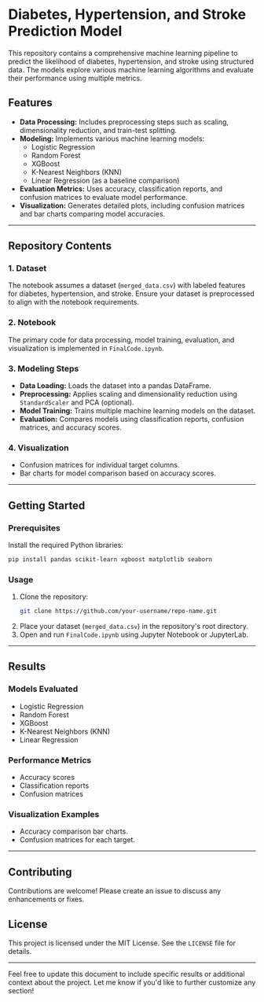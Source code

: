 # Diabetes, Hypertension, and Stroke Prediction Model

This repository contains a comprehensive machine learning pipeline to predict the likelihood of diabetes, hypertension, and stroke using structured data. The models explore various machine learning algorithms and evaluate their performance using multiple metrics.

## Features
- **Data Processing:** Includes preprocessing steps such as scaling, dimensionality reduction, and train-test splitting.
- **Modeling:** Implements various machine learning models:
  - Logistic Regression
  - Random Forest
  - XGBoost
  - K-Nearest Neighbors (KNN)
  - Linear Regression (as a baseline comparison)
- **Evaluation Metrics:** Uses accuracy, classification reports, and confusion matrices to evaluate model performance.
- **Visualization:** Generates detailed plots, including confusion matrices and bar charts comparing model accuracies.

---

## Repository Contents

### 1. **Dataset**
The notebook assumes a dataset (`merged_data.csv`) with labeled features for diabetes, hypertension, and stroke. Ensure your dataset is preprocessed to align with the notebook requirements.

### 2. **Notebook**
The primary code for data processing, model training, evaluation, and visualization is implemented in `FinalCode.ipynb`.

### 3. **Modeling Steps**
- **Data Loading:** Loads the dataset into a pandas DataFrame.
- **Preprocessing:** Applies scaling and dimensionality reduction using `StandardScaler` and PCA (optional).
- **Model Training:** Trains multiple machine learning models on the dataset.
- **Evaluation:** Compares models using classification reports, confusion matrices, and accuracy scores.

### 4. **Visualization**
- Confusion matrices for individual target columns.
- Bar charts for model comparison based on accuracy scores.

---

## Getting Started

### Prerequisites
Install the required Python libraries:
```bash
pip install pandas scikit-learn xgboost matplotlib seaborn
```

### Usage
1. Clone the repository:
   ```bash
   git clone https://github.com/your-username/repo-name.git
   ```
2. Place your dataset (`merged_data.csv`) in the repository's root directory.
3. Open and run `FinalCode.ipynb` using Jupyter Notebook or JupyterLab.

---

## Results

### Models Evaluated
- Logistic Regression
- Random Forest
- XGBoost
- K-Nearest Neighbors (KNN)
- Linear Regression

### Performance Metrics
- Accuracy scores
- Classification reports
- Confusion matrices

### Visualization Examples
- Accuracy comparison bar charts.
- Confusion matrices for each target.

---

## Contributing
Contributions are welcome! Please create an issue to discuss any enhancements or fixes.

## License
This project is licensed under the MIT License. See the `LICENSE` file for details.

---

Feel free to update this document to include specific results or additional context about the project. Let me know if you'd like to further customize any section!
